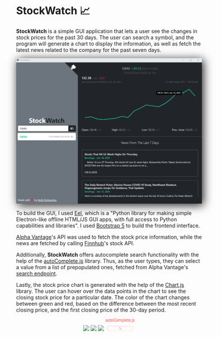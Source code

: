 # StockWatch :chart_with_upwards_trend:

**StockWatch** is a simple GUI application that lets a user see the changes in stock prices for the past 30 days. The user can search a symbol, and the program will generate a chart to display the information, as well as fetch the latest news related to the company for the past seven days.



<img style="box-shadow: 4px 4px 24px; border: 0;" src="Capture.PNG">



To build the GUI, I used [Eel](https://github.com/ChrisKnott/Eel), which is a "Python library for making simple Electron-like offline HTML/JS GUI apps, with full access to Python capabilities and libraries". I used [Bootstrap 5](https://getbootstrap.com/) to build the frontend interface. 

[Alpha Vantage](https://www.alphavantage.co/)'s API was used to fetch the stock price information, while the news are fetched by calling [Finnhub](https://finnhub.io/)'s stock API.

Additionally, **StockWatch** offers autocomplete search functionality with the help of the [autoComplete.js](https://github.com/TarekRaafat/autoComplete.js/) library. Thus, as the user types, they can select a value from a list of prepopulated ones, fetched from Alpha Vantage's [search endpoint](https://www.alphavantage.co/documentation/#symbolsearch).

Lastly, the stock price chart is generated with the help of the [Chart.js](https://www.chartjs.org/) library. The user can hover over the data points in the chart to see the closing stock price for a particular date. The color of the chart changes between green and red, based on the difference between the most recent closing price, and the first closing price of the 30-day period.



<p align="center"><img src="https://iconarchive.com/download/i73027/cornmanthe3rd/plex/Other-python.ico" width="80"> <img src="https://camo.githubusercontent.com/a664defdd5c2ec93a3fbfb51e0f2aaafa5dc57bf1e13aa47456ced037b3cebe8/68747470733a2f2f676574626f6f7473747261702e636f6d2f646f63732f352e302f6173736574732f6272616e642f626f6f7473747261702d6c6f676f2d736861646f772e706e67" width="80"> <img src="https://avatars0.githubusercontent.com/u/10342521?s=280&v=4" width="80"> <img src="https://raw.githubusercontent.com/TarekRaafat/autoComplete.js/HEAD/docs/img/autoComplete.js.png" width="80"></p>

